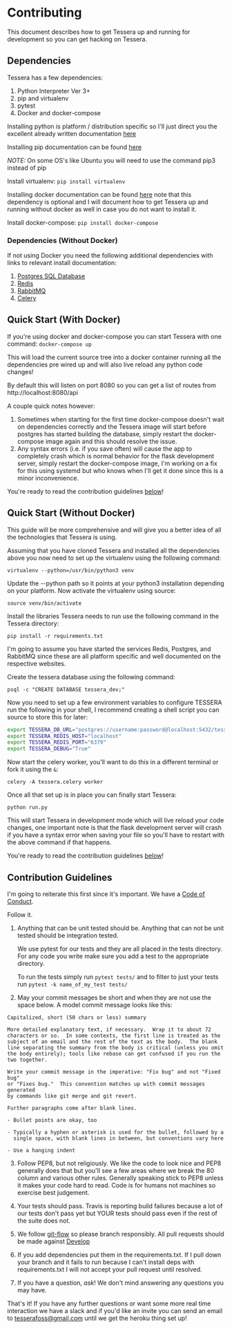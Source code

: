 # Contributing

This document describes how to get Tessera up and running for development so
you can get hacking on Tessera.

## Dependencies

Tessera has a few dependencies:

1. Python Interpreter Ver 3+
2. pip and virtualenv
3. pytest
4. Docker and docker-compose

Installing python is platform / distribution specific so I'll just direct you
the excellent already written documentation
[here](https://wiki.python.org/moin/BeginnersGuide/Download)

Installing pip documentation can be found
[here](https://pip.pypa.io/en/stable/installing/)

*NOTE:* On some OS's like Ubuntu you will need to use the command pip3 instead
of pip

Install virtualenv: `pip install virtualenv`

Installing docker documentation can be found
[here](https://www.docker.com/products/overview) note that this dependency is
optional and I will document how to get Tessera up and running without docker
as well in case you do not want to install it.

Install docker-compose: `pip install docker-compose`

### Dependencies (Without Docker)

If not using Docker you need the following additional dependencies with links
to relevant install documentation:

1. [Postgres SQL Database](https://wiki.postgresql.org/wiki/Detailed_installation_guides)
2. [Redis](http://redis.io/topics/quickstart)
3. [RabbitMQ](https://www.rabbitmq.com/download.html)
4. [Celery](http://www.celeryproject.org/install/)

## Quick Start (With Docker)

If you're using docker and docker-compose you can start Tessera with one
command: `docker-compose up`

This will load the current source tree into a docker container running all the
dependencies pre wired up and will also live reload any python code changes!

By default this will listen on port 8080 so you can get a list of routes from
http://localhost:8080/api

A couple quick notes however:

1. Sometimes when starting for the first time docker-compose doesn't wait on
   dependencies correctly and the Tessera image will start before postgres has
   started building the database, simply restart the docker-compose image again
   and this should resolve the issue.
2. Any syntax errors (i.e. if you save often) will cause the app to completely
   crash which is normal behavior for the flask development server, simply
   restart the docker-compose image, I'm working on a fix for this using
   systemd but who knows when I'll get it done since this is a minor
   inconvenience.

You're ready to read the contribution guidelines [below](#guidelines)!

## Quick Start (Without Docker)

This guide will be more comprehensive and will give you a better idea of all
the technologies that Tessera is using.

Assuming that you have cloned Tessera and installed all the dependencies above
you now need to set up the virtualenv using the following command:

`virtualenv --python=/usr/bin/python3 venv`

Update the --python path so it points at your python3 installation depending on
your platform. Now activate the virtualenv using source:

`source venv/bin/activate`

Install the libraries Tessera needs to run use the following
command in the Tessera directory:

`pip install -r requirements.txt`

I'm going to assume you have started the services Redis, Postgres, and RabbitMQ
since these are all platform specific and well documented on the respective
websites.

Create the tessera database using the following command:

`psql -c "CREATE DATABASE tessera_dev;"`

Now you need to set up a few environment variables to configure TESSERA run the
following in your shell, I recommend creating a shell script you can source to
store this for later:

```bash
export TESSERA_DB_URL="postgres://username:password@localhost:5432/tessera_dev"
export TESSERA_REDIS_HOST="localhost"
export TESSERA_REDIS_PORT="6379"
export TESSERA_DEBUG="True"
```

Now start the celery worker, you'll want to do this in a different terminal or
fork it using the `&`:

`celery -A tessera.celery worker`

Once all that set up is in place you can finally start Tessera:

`python run.py`

This will start Tessera in development mode which will live reload your code
changes, one important note is that the flask development server will crash if
you have a syntax error when saving your file so you'll have to restart with
the above command if that happens.

You're ready to read the contribution guidelines [below](#guidelines)!

## Contribution Guidelines
<div id="guidelines"></div>

I'm going to reiterate this first since it's important. We have a [Code of
Conduct](https://github.com/chasinglogic/tessera/blob/master/code_of_conduct.md). 

Follow it.

1. Anything that can be unit tested should be. Anything that can not be unit
   tested should be integration tested.

   We use pytest for our tests and they are all placed in the tests directory.
   For any code you write make sure you add a test to the appropriate
   directory.

   To run the tests simply run `pytest tests/` and to filter to just your tests
   run `pytest -k name_of_my_test tests/`

2. May your commit messages be short and when they are not use the space below.
   A model commit message looks like this:

```
Capitalized, short (50 chars or less) summary

More detailed explanatory text, if necessary.  Wrap it to about 72
characters or so.  In some contexts, the first line is treated as the
subject of an email and the rest of the text as the body.  The blank
line separating the summary from the body is critical (unless you omit
the body entirely); tools like rebase can get confused if you run the
two together.

Write your commit message in the imperative: "Fix bug" and not "Fixed bug"
or "Fixes bug."  This convention matches up with commit messages generated
by commands like git merge and git revert.

Further paragraphs come after blank lines.

- Bullet points are okay, too

- Typically a hyphen or asterisk is used for the bullet, followed by a
  single space, with blank lines in between, but conventions vary here

- Use a hanging indent

```

3. Follow PEP8, but not religiously. We like the code to look nice and PEP8
   generally does that but you'll see a few areas where we break the 80 column
   and various other rules. Generally speaking stick to PEP8 unless it makes
   your code hard to read. Code is for humans not machines so exercise best
   judgement.

4. Your tests should pass. Travis is reporting build failures because a lot of
   our tests don't pass yet but YOUR tests should pass even if the rest of the
   suite does not.

5. We follow
   [git-flow](http://nvie.com/posts/a-successful-git-branching-model/) so
   please branch responsibly. All pull requests should be made against
   [Develop](https://github.com/chasinglogic/tessera/tree/develop)

6. If you add dependencies put them in the requirements.txt. If I pull down
   your branch and it fails to run because I can't install deps with
   requirements.txt I will not accept your pull request until resolved.

7. If you have a question, *ask*! We don't mind answering any questions you may
   have.

That's it! If you have any further questions or want some more real time
interaction we have a slack and if you'd like an invite you can send an email
to tesserafoss@gmail.com until we get the heroku thing set up!
